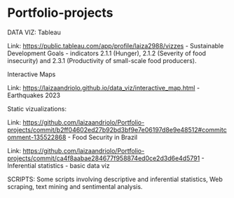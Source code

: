 # Portfolio-projects

DATA VIZ:
Tableau  

Link: https://public.tableau.com/app/profile/laiza2988/vizzes -
Sustainable Development Goals - indicators 2.1.1 (Hunger), 2.1.2 (Severity of food insecurity) and 2.3.1 (Productivity of small-scale food producers).

Interactive Maps

Link: https://laizaandriolo.github.io/data_viz/interactive_map.html -
Earthquakes 2023 

Static vizualizations:

Link: https://github.com/laizaandriolo/Portfolio-projects/commit/b2ff04602ed27b92bd3bf9e7e06197d8e9e48512#commitcomment-135522868 -
Food Security in Brazil 

Link: https://github.com/laizaandriolo/Portfolio-projects/commit/ca4f8aabae284677f958874ed0ce2d3d6e4d5791 -
Inferential statistics - basic data viz

SCRIPTS:
Some scripts involving descriptive and inferential statistics, Web scraping, text mining and sentimental analysis.
